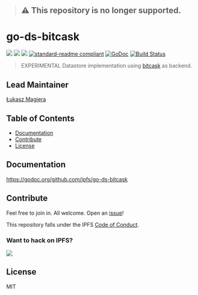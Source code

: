 > ## ⚠️ This repository is no longer supported.

# go-ds-bitcask

[![](https://img.shields.io/badge/made%20by-Protocol%20Labs-blue.svg?style=flat-square)](http://ipn.io)
[![](https://img.shields.io/badge/project-IPFS-blue.svg?style=flat-square)](http://ipfs.io/)
[![](https://img.shields.io/badge/freenode-%23ipfs-blue.svg?style=flat-square)](http://webchat.freenode.net/?channels=%23ipfs)
[![standard-readme compliant](https://img.shields.io/badge/standard--readme-OK-green.svg?style=flat-square)](https://github.com/RichardLitt/standard-readme)
[![GoDoc](https://godoc.org/github.com/ipfs/go-ds-bitcask?status.svg)](https://godoc.org/github.com/ipfs/go-ds-bitcask)
[![Build Status](https://travis-ci.org/ipfs/go-ds-bitcask.svg?branch=master)](https://travis-ci.org/ipfs/go-ds-bitcask)

> EXPERIMENTAL Datastore implementation using [bitcask](https://git.mills.io/prologic/bitcask) as backend.

## Lead Maintainer

[Łukasz Magiera](https://github.com/magik6k)

## Table of Contents

- [Documentation](#documentation)
- [Contribute](#contribute)
- [License](#license)

## Documentation

https://godoc.org/github.com/ipfs/go-ds-bitcask

## Contribute

Feel free to join in. All welcome. Open an [issue](https://github.com/ipfs/go-ds-bitcask/issues)!

This repository falls under the IPFS [Code of Conduct](https://github.com/ipfs/community/blob/master/code-of-conduct.md).

### Want to hack on IPFS?

[![](https://cdn.rawgit.com/jbenet/contribute-ipfs-gif/master/img/contribute.gif)](https://github.com/ipfs/community/blob/master/contributing.md)

## License

MIT
